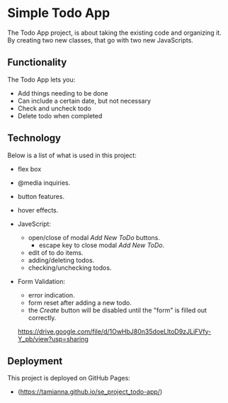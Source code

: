 # Simple Todo App

The Todo App project, is about taking the existing code and organizing it. By creating two new classes, that go with two new JavaScripts.

## Functionality

The Todo App lets you:

- Add things needing to be done
- Can include a certain date, but not necessary
- Check and uncheck todo
- Delete todo when completed

## Technology

Below is a list of what is used in this project:

- flex box
- @media inquiries.
- button features.
- hover effects.
- JaveScript:
  - open/close of modal _Add New ToDo_ buttons.
    - escape key to close modal _Add New ToDo_.
  - edit of to do items.
  - adding/deleting todos.
  - checking/unchecking todos.
- Form Validation:

  - error indication.
  - form reset after adding a new todo.
  - the _Create_ button will be disabled until the "form" is filled out correctly.

  https://drive.google.com/file/d/1OwHbJ80n35doeLltoD9zJLiFVfy-Y_pb/view?usp=sharing

## Deployment

This project is deployed on GitHub Pages:

- (https://tamianna.github.io/se_project_todo-app/)
